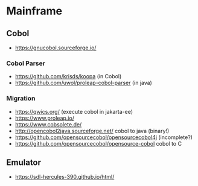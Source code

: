 # Mainframe

## Cobol

* https://gnucobol.sourceforge.io/

### Cobol Parser

* https://github.com/krisds/koopa (in Cobol)
* https://github.com/uwol/proleap-cobol-parser (in java)

### Migration

* https://qwics.org/ (execute cobol in jakarta-ee)
* https://www.proleap.io/
* https://www.cobsolete.de/
* http://opencobol2java.sourceforge.net/ cobol to java (binary!)
* https://github.com/opensourcecobol/opensourcecobol4j (incomplete?)
* https://github.com/opensourcecobol/opensource-cobol cobol to C

## Emulator

* https://sdl-hercules-390.github.io/html/

